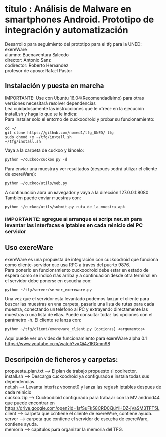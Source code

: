 # título : Análisis de Malware en smartphones Android. Prototipo de integración y automatización
Desarrollo para seguimiento del prototipo para el tfg para la UNED: exereWare  
alumno: Buenaventura Salcedo  
director: Antonio Sanz  
codirector: Roberto Hernandez  
profesor de apoyo: Rafael Pastor  

## Instalación y puesta en marcha  
IMPORTANTE: Use con Ubuntu 16.04(Recomendadísimo) para otras versiones necesitará resolver dependencias  
Lea cuidadosamente las instrucciones que le ofrece en la ejecución install.sh y haga lo que se le indica:  
Para instalar solo el entorno de cuckoodroid y probar su funcionamiento:  

~~~
cd ~/  
git clone https://github.com/nomed1/tfg_UNED/ tfg  
sudo chmod +x ~/tfg/install.sh  
~/tfg/install.sh  
~~~
Vaya a la carpeta de cuckoo y láncelo:
~~~
python ~/cuckoo/cuckoo.py -d  
~~~
Para enviar una muestra y ver resultados (después podrá utilizar el cliente de exereWare):    
~~~
python ~/cuckoo/utils/web.py  
~~~
A continuación abra un navegador y vaya a la dirección 127.0.0.1:8080  
También puede enviar muestras con:  
~~~
python ~/cuckoo/utils/submit.py ruta_de_la_muestra_apk  
~~~  
### IMPORTANTE: agregue al arranque el script net.sh para levantar las interfaces e iptables en cada reinicio del PC servidor  

## Uso exereWare  
exereWare es una propuesta de integración con cuckoodroid que funciona como cliente-servidor que usa RPC a través del puerto 9876.  
Para ponerlo en funcionamiento cuckoodroid debe estar en estado de espera como se indicó más arriba y a continuación desde otra terminal en el servidor debe ponerse en escucha con:  
~~~  
python ~/tfg/server/server_exereware.py
~~~  
Una vez que el servidor esta levantado podemos lanzar el cliente para buscar las muestras en una carpeta, pasarle una lista de rutas para cada muestra, conectando un telefono al PC y extrayendo directamente las muestras o una lista de ellas. Puede consultar todas las opciones con el parámetro -h. El cliente se lanza con:
~~~  
python ~/tfg/client/exereware_client.py [opciones] <argumentos>  
~~~
Aquí puede ver un video de funcionamiento para exereWare alpha 0.1 https://www.youtube.com/watch?v=Qi4z1KGmm98  
## Descripción de ficheros y carpetas:  
propuesta_plan.txt --> El plan de trabajo propuesto al codirector.  
install.sh         --> Descarga cuckoodroid ya configurado e instala todas sus dependencias.  
net.sh             --> Levanta interfaz vboxnet0 y lanza las reglash iptables despues de cada reinicio  
cuckoo.zip         --> Cuckoodroid configurado para trabajar con la MV android44 que puede encontrar en:  
https://drive.google.com/open?id=1sfSuFk58CRD0KjuYiHDZ-jVaSM3TFT5L  
client             --> carpeta que contiene el cliente de exereWare, contiene ayuda.  
server             --> carpeta que contiene el servidor de escucha de exereWare, contiene ayuda.  
memoria            --> capítulos para organizar la memoria del TFG.
